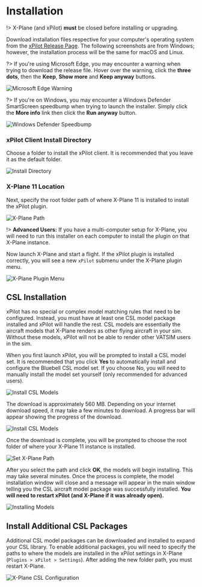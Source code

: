 # Installation

!> X-Plane (and xPilot) **must** be closed before installing or upgrading.

Download installation files respective for your computer's operating system from the [xPilot Release Page](https://github.com/xpilot-project/xpilot/releases/latest). The following screenshots are from Windows; however, the installation process will be the same for macOS and Linux.

?> If you're using Microsoft Edge, you may encounter a warning when trying to download the release file. Hover over the warning, click the **three dots**, then the **Keep**, **Show more** and **Keep anyway** buttons.

![Microsoft Edge Warning](media/EdgeWarning.png ':size=360')

?> If you're on Windows, you may encounter a Windows Defender SmartScreen speedbump when trying to launch the installer. Simply click the **More info** link then click the **Run anyway** button.

![Windows Defender Speedbump](media/WindowsDefender.png ':size=532')

### xPilot Client Install Directory

Choose a folder to install the xPilot client. It is recommended that you leave it as the default folder.

![Install Directory](media/InstallDirectory.png ':size=502')

### X-Plane 11 Location

Next, specify the root folder path of where X-Plane 11 is installed to install the xPilot plugin.

![X-Plane Path](media/XplanePath.png ':size=502')

!> **Advanced Users:** If you have a multi-computer setup for X-Plane, you will need to run this installer on each computer to install the plugin on that X-Plane instance.

Now launch X-Plane and start a flight. If the xPilot plugin is installed correctly, you will see a new `xPilot` submenu under the X-Plane plugin menu.

![X-Plane Plugin Menu](media/PluginMenu.png ':size=636')

## CSL Installation

xPilot has no special or complex model matching rules that need to be configured. Instead, you must have at least one CSL model package installed and xPilot will handle the rest. CSL models are essentially the aircraft models that X-Plane renders as other flying aircraft in your sim. Without these models, xPilot will not be able to render other VATSIM users in the sim.

When you first launch xPilot, you will be prompted to install a CSL model set. It is recommended that you click **Yes** to automatically install and configure the Bluebell CSL model set. If you choose No, you will need to manually install the model set yourself (only recommended for advanced users).

![Install CSL Models](media/DownloadModels.png ':size=800')

The download is approximately 560 MB. Depending on your internet download speed, it may take a few minutes to download. A progress bar will appear showing the progress of the download.

![Install CSL Models](media/ModelsDownloading.png ':size=800')

Once the download is complete, you will be prompted to choose the root folder of where your X-Plane 11 instance is installed.

![Set X-Plane Path](media/ModelsXplaneFolder.png ':size=800')

After you select the path and click **OK**, the models will begin installing. This may take several minutes. Once the process is complete, the model installation window will close and a message will appear in the main window telling you the CSL aircraft model package was successfully installed. **You will need to restart xPilot (and X-Plane if it was already open).**

![Installing Models](media/ModelsInstalling.png ':size=800')

## Install Additional CSL Packages
Additional CSL model packages can be downloaded and installed to expand your CSL library. To enable additional packages, you will need to specify the paths to where the models are installed in the xPilot settings in X-Plane (`Plugins > xPilot > Settings`). After adding the new folder path, you must restart X-Plane.

![X-Plane CSL Configuration](media/XplaneCSLConfiguration.png ':size=632')
